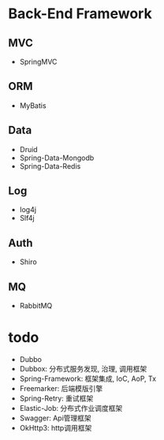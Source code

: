 # Back-End Framework

## MVC

- SpringMVC

## ORM

- MyBatis

## Data

- Druid
- Spring-Data-Mongodb
- Spring-Data-Redis

## Log

- log4j
- Slf4j

## Auth

- Shiro

## MQ

- RabbitMQ

# todo

- Dubbo
- Dubbox: 分布式服务发现, 治理, 调用框架
- Spring-Framework: 框架集成, IoC, AoP, Tx
- Freemarker: 后端模版引擎
- Spring-Retry: 重试框架
- Elastic-Job: 分布式作业调度框架
- Swagger: Api管理框架
- OkHttp3: http调用框架
